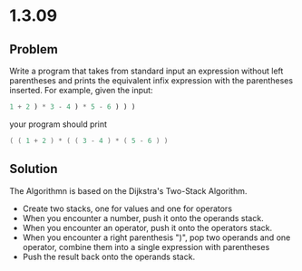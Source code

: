 # 1.3.09

## Problem

Write a program that takes from standard input an expression without left parentheses and prints the equivalent infix expression with the parentheses inserted. For
example, given the input:

```java
1 + 2 ) * 3 - 4 ) * 5 - 6 ) ) )
```

your program should print

```java
( ( 1 + 2 ) * ( ( 3 - 4 ) * ( 5 - 6 ) )
```

## Solution

The Algorithmn is based on the Dijkstra's Two-Stack Algorithm.

- Create two stacks, one for values and one for operators
- When you encounter a number, push it onto the operands stack.
- When you encounter an operator, push it onto the operators stack.
- When you encounter a right parenthesis ")", pop two operands and one operator, combine them into a single expression with parentheses
- Push the result back onto the operands stack.
